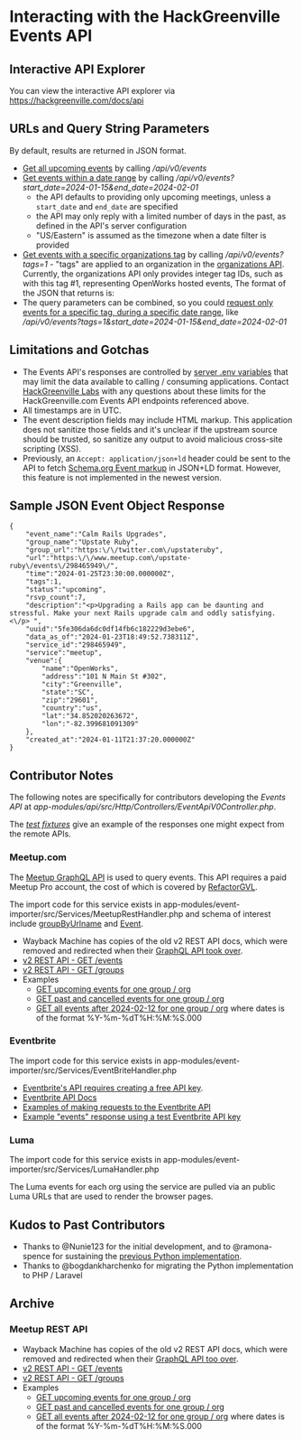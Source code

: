 # Interacting with the HackGreenville Events API

## Interactive API Explorer
You can view the interactive API explorer via https://hackgreenville.com/docs/api

## URLs and Query String Parameters
By default, results are returned in JSON format.

* [Get all upcoming events](https://hackgreenville.com/api/v0/events) by calling _/api/v0/events_
* [Get events within a date range](https://hackgreenville.com/api/v0/events?start_date=2024-01-15&end_date=2024-02-01) by calling _/api/v0/events?start_date=2024-01-15&end_date=2024-02-01_
    * the API defaults to providing only upcoming meetings, unless a `start_date` and `end_date` are specified
    * the API may only reply with a limited number of days in the past, as defined in the API's server configuration
    * "US/Eastern" is assumed as the timezone when a date filter is provided
* [Get events with a specific organizations tag](https://hackgreenville.com/api/v0/events?tags=1) by calling _/api/v0/events?tags=1_ - "tags" are applied to an organization in the [organizations API](https://github.com/hackgvl/hackgreenville-com/blob/develop/ORGS_API.md).  Currently, the organizations API only provides integer tag IDs, such as with this tag #1, representing OpenWorks hosted events, The format of the JSON that returns is:
* The query parameters can be combined, so you could [request only events for a specific tag, during a specific date range](https://hackgreenville.com/api/v0/events?tags=1&start_date=2024-01-15&end_date=2024-02-01), like _/api/v0/events?tags=1&start_date=2024-01-15&end_date=2024-02-01_

## Limitations and Gotchas
* The Events API's responses are controlled by [server .env variables](/CONTRIBUTING.md#environment-variables) that may limit the data available to calling / consuming applications. Contact [HackGreenville Labs](https://hackgreenville.com/labs) with any questions about these limits for the HackGreenville.com Events API endpoints referenced above.
* All timestamps are in UTC.  
* The event description fields may include HTML markup.  This application does not sanitize those fields and it's unclear if the upstream source should be trusted, so sanitize any output to avoid malicious cross-site scripting (XSS).
* Previously, an `Accept: application/json+ld` header could be sent to the API to fetch [Schema.org Event markup](https://schema.org/Event) in JSON+LD format. However, this feature is not implemented in the newest version.

## Sample JSON Event Object Response

```
{
	"event_name":"Calm Rails Upgrades",
	"group_name":"Upstate Ruby",
	"group_url":"https:\/\/twitter.com\/upstateruby",
	"url":"https:\/\/www.meetup.com\/upstate-ruby\/events\/298465949\/",
	"time":"2024-01-25T23:30:00.000000Z",
	"tags":1,
	"status":"upcoming",
	"rsvp_count":7,
	"description":"<p>Upgrading a Rails app can be daunting and stressful. Make your next Rails upgrade calm and oddly satisfying.<\/p> ",
	"uuid":"5fe306da6dc0df14fb6c182229d3ebe6",
	"data_as_of":"2024-01-23T18:49:52.738311Z",
	"service_id":"298465949",
	"service":"meetup",
	"venue":{
		"name":"OpenWorks",
		"address":"101 N Main St #302",
		"city":"Greenville",
		"state":"SC",
		"zip":"29601",
		"country":"us",
		"lat":"34.852020263672",
		"lon":"-82.399681091309"
	},
	"created_at":"2024-01-11T21:37:20.000000Z"
}
```

## Contributor Notes
The following notes are specifically for contributors developing the _Events API_ at _app-modules/api/src/Http/Controllers/EventApiV0Controller.php_.

The _[test fixtures](https://github.com/hackgvl/hackgreenville-com/tree/develop/app-modules/event-importer/tests/fixtures)_ give an example of the responses one might expect from the remote APIs.

### Meetup.com
The [Meetup GraphQL API](https://www.meetup.com/api/schema/#graphQl-schema) is used to query events.  This API requires a paid Meetup Pro account, the cost of which is covered by [RefactorGVL](https://refactorgvl.com/).

The import code for this service exists in app-modules/event-importer/src/Services/MeetupRestHandler.php and schema of interest include [groupByUrlname](https://www.meetup.com/api/schema/#groupByUrlname) and [Event](https://www.meetup.com/api/schema/#Event).
* Wayback Machine has copies of the old v2 REST API docs, which were removed and redirected when their [GraphQL API took over](https://github.com/hackgvl/hackgreenville-com/issues/212).
* [v2 REST API - GET /events](https://web.archive.org/web/20170709041824/http://www.meetup.com/meetup_api/docs/2/events/)
* [v2 REST API - GET /groups](https://web.archive.org/web/20170709041556/http://www.meetup.com/meetup_api/docs/2/groups/)
* Examples
  * [GET upcoming events for one group / org](https://api.meetup.com/hack-greenville/events?&sign=true&photo-host=public&status=upcoming)
  * [GET past and cancelled events for one group / org](https://api.meetup.com/hack-greenville/events?&sign=true&photo-host=public&status=past,cancelled)
  * [GET all events after 2024-02-12 for one group / org](https://api.meetup.com/synergymill/events?&sign=true&photo-host=public&no_earlier_than=2024-02-12T02:21:20.000&status=upcoming,cancelled,past&page=50) where dates is of the format %Y-%m-%dT%H:%M:%S.000

### Eventbrite
The import code for this service exists in app-modules/event-importer/src/Services/EventBriteHandler.php

* [Eventbrite's API requires creating a free API key](https://www.eventbrite.com/help/en-us/articles/849962/generate-an-api-key/).
* [Eventbrite API Docs](https://www.eventbrite.com/platform/api)
* [Examples of making requests to the Eventbrite API](https://github.com/hackgvl/hackgreenville-com/issues/217#issuecomment-802212633)
* [Example "events" response using a test Eventbrite API key](https://www.eventbriteapi.com/v3/events/10584525601/?token=BKKRDKVUVRC5WG4HAVLT)

### Luma

The import code for this service exists in app-modules/event-importer/src/Services/LumaHandler.php

The Luma events for each org using the service are pulled via an public Luma URLs that are used to render the browser pages.

## Kudos to Past Contributors
* Thanks to @Nunie123 for the initial development, and to @ramona-spence for sustaining the [previous Python implementation](https://github.com/hackgvl/events-api).
* Thanks to @bogdankharchenko for migrating the Python implementation to PHP / Laravel

## Archive

### Meetup REST API

* Wayback Machine has copies of the old v2 REST API docs, which were removed and redirected when their [GraphQL API too over](https://github.com/hackgvl/hackgreenville-com/issues/212).
* [v2 REST API - GET /events](https://web.archive.org/web/20170709041824/http://www.meetup.com/meetup_api/docs/2/events/)
* [v2 REST API - GET /groups](https://web.archive.org/web/20170709041556/http://www.meetup.com/meetup_api/docs/2/groups/)
* Examples
  * [GET upcoming events for one group / org](https://api.meetup.com/hack-greenville/events?&sign=true&photo-host=public&status=upcoming)
  * [GET past and cancelled events for one group / org](https://api.meetup.com/hack-greenville/events?&sign=true&photo-host=public&status=past,cancelled)
  * [GET all events after 2024-02-12 for one group / org](https://api.meetup.com/synergymill/events?&sign=true&photo-host=public&no_earlier_than=2024-02-12T02:21:20.000&status=upcoming,cancelled,past&page=50) where dates is of the format %Y-%m-%dT%H:%M:%S.000
